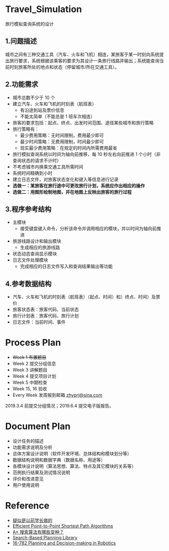 # Travel_Simulation

旅行模拟查询系统的设计

## 1.问题描述

城市之间有三种交通工具（汽车、火车和飞机）相连，某旅客于某一时刻向系统提出旅行要求，系统根据该乘客的要求为其设计一条旅行线路并输出；系统能查询当前时刻旅客所处的地点和状态（停留城市/所在交通工具）。

## 2.功能需求

* 城市总数不少于 10 个
* 建立汽车、火车和飞机的时刻表（航班表）
    - 有沿途到站及票价信息
    - 不能太简单（不能总是 1 班车次相连）
* 旅客的要求包括：起点、终点、出发时间范围、途径某些城市和旅行策略
* 旅行策略有：
    - 最少费用策略：无时间限制，费用最少即可
    - 最少时间策略：无费用限制，时间最少即可
    - 现实最少费用策略：在规定的时间内所需费用最省
* 旅行模拟查询系统以时间为轴向前推移，每 10 秒左右向前推进 1 个小时（非查询状态的请求不计时）
* 不考虑城市内换乘交通工具所需时间
* 系统时间精确到小时
* 建立日志文件，对旅客状态变化和键入等信息进行记录
* **选做一：某旅客在旅行途中可更改旅行计划，系统应作出相应的操作**
* **选做二：用图形绘制地图，并在地图上反映出旅客的旅行过程**

## 3.程序参考结构

* 主模块
    - 接受键盘键入命令，分析该命令并调用相应的模块，并以时间为轴向前推进
* 旅游线路设计和输出模块
    - 生成相应的旅游线路
* 状态动态查询显示模块
* 日志文件处理模块
    - 完成相应的日志文件写入和查询结果输出等功能

## 4.参考数据结构

* 汽车、火车和飞机的时刻表（航班表）（起点、时间）和）终点、时间）及票价
* 旅客状态表：旅客代码、当前状态
* 旅行计划表：旅客代码、旅行计划
* 日志文件：当前时间、事件

# Process Plan

* ~~Week 1 布置题目~~
* Week 2 提交分组信息
* Week 3 讲解题目
* Week 4 提交项目计划
* Week 5 中期检查
* Week 15, 16 验收
* Every Week 发周报到邮箱 zhyprj@sina.com

2019.3.4 前提交分组情况；2019.6.4 提交电子版报告。

# Document Plan

* 设计任务的描述
* 功能需求说明及分析
* 总体方案设计说明（软件开发环境、总体结构和模块划分等）
* 数据结构说明和数据字典（数据名称、用途等）
* 各模块设计说明（算法思想、算法、特点及其它模块的关系等）
* 范例执行结果及测试情况说明
* 评价和改进意见
* 用户使用说明

# Reference
* [疑似是以前学长做的](https://www.write-bug.com/article/1888.html)
* [Efficient Point-to-Point Shortest
Path Algorithms](http://www.cs.princeton.edu/courses/archive/spr06/cos423/Handouts/EPP%20shortest%20path%20algorithms.pdf)
* [A* 搜索算法有哪些变种？
](https://zhuanlan.zhihu.com/p/45526578)
* [Search-Based Planning Library
](https://github.com/sbpl/sbpl)
* [16-782 Planning and Decision-making in Robotics
](http://www.cs.cmu.edu/~maxim/classes/robotplanning_grad)


